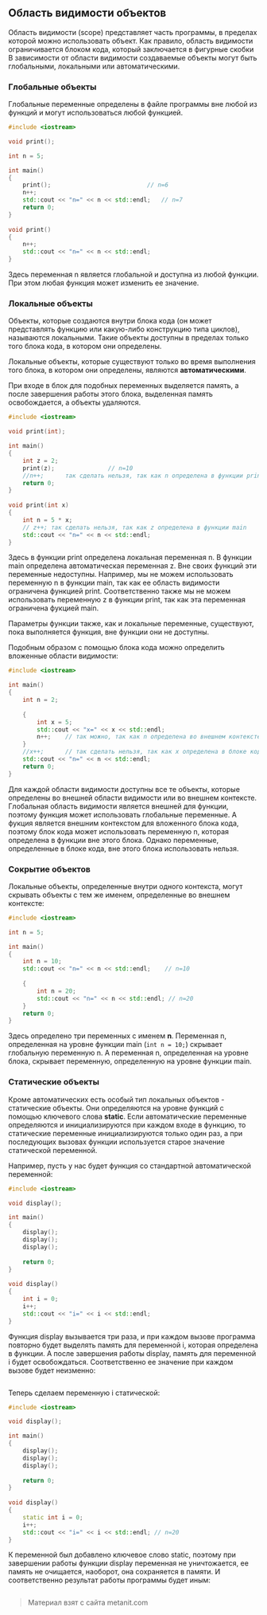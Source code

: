 ## Область видимости объектов

Область видимости (scope) представляет часть программы, в пределах которой можно использовать объект. Как правило, область видимости ограничивается блоком кода, который заключается в фигурные скобки В зависимости от области видимости создаваемые объекты могут быть глобальными, локальными или автоматическими.

### Глобальные объекты

Глобальные переменные определены в файле программы вне любой из функций и могут использоваться любой функцией.

```cpp
#include <iostream>

void print();

int n = 5;

int main()
{
    print();                           // n=6
    n++;
    std::cout << "n=" << n << std::endl;   // n=7
    return 0;
}
 
void print()
{
    n++;
    std::cout << "n=" << n << std::endl;
}
```

Здесь переменная n является глобальной и доступна из любой функции. При этом любая функция может изменить ее значение.

### Локальные объекты

Объекты, которые создаются внутри блока кода (он может представлять функцию или какую-либо конструкцию типа циклов), называются локальными. Такие объекты доступны в пределах только того блока кода, в котором они определены.

Локальные объекты, которые существуют только во время выполнения того блока, в котором они определены, являются **автоматическими**.

При входе в блок для подобных переменных выделяется память, а после завершения работы этого блока, выделенная память освобождается, а объекты удаляются.

```cpp
#include <iostream>

void print(int);

int main()
{
    int z = 2;
    print(z);               // n=10
    //n++;      так сделать нельзя, так как n определена в функции print
    return 0;
}
 
void print(int x)
{
    int n = 5 * x;
    // z++; так сделать нельзя, так как z определена в функции main
    std::cout << "n=" << n << std::endl;
}
```

Здесь в функции print определена локальная переменная n. В функции main определена автоматическая переменная z. Вне своих функций эти переменные недоступны. Например, мы не можем использовать переменную n в функции main, так как ее область видимости ограничена функцией print. Соответственно также мы не можем использовать переменную z в функции print, так как эта переменная ограничена фукцией main.

Параметры функции также, как и локальные переменные, существуют, пока выполняется функция, вне функции они не доступны.

Подобным образом с помощью блока кода можно определить вложенные области видимости:

```cpp
#include <iostream>

int main()
{
    int n = 2;
    
    {
        int x = 5;
        std::cout << "x=" << x << std::endl;
        n++;    // так можно, так как n определена во внешнем контексте
    }
    //x++;      // так сделать нельзя, так как x определена в блоке кода
    std::cout << "n=" << n << std::endl;
    return 0;
}
```

Для каждой области видимости доступны все те объекты, которые определены во внешней области видимости или во внешнем контексте. Глобальная область видимости является внешней для функции, поэтому функция может использовать глобальные переменные. А фукция является внешним контекстом для вложенного блока кода, поэтому блок кода может использовать переменную n, которая определена в функции вне этого блока. Однако переменные, определенные в блоке кода, вне этого блока использовать нельзя.

### Сокрытие объектов

Локальные объекты, определенные внутри одного контекста, могут скрывать объекты с тем же именем, определенные во внешнем контексте:

```cpp
#include <iostream>

int n = 5;

int main()
{
    int n = 10;
    std::cout << "n=" << n << std::endl;    // n=10
    
    {
        int n = 20;
        std::cout << "n=" << n << std::endl; // n=20
    }
    return 0;
}
```

Здесь определено три переменных с именем **n**. Переменная n, определенная на уровне функции main (`int n = 10;`) скрывает глобальную переменную n. А переменная n, определенная на уровне блока, скрывает переменную, определенную на уровне функции main.

### Статические объекты

Кроме автоматических есть особый тип локальных объектов - статические объекты. Они определяются на уровне функций с помощью ключевого слова **static**. Если автоматические переменные определяются и инициализируются при каждом входе в функцию, то статические переменные инициализируются только один раз, а при последующих вызовах функции используется старое значение статической переменной.

Например, пусть у нас будет функция со стандартной автоматической переменной:

```cpp
#include <iostream>

void display();

int main()
{
    display();
    display();
    display();
    
    return 0;
}
 
void display()
{
    int i = 0;
    i++;
    std::cout << "i=" << i << std::endl;
}
```

Функция display вызывается три раза, и при каждом вызове программа повторно будет выделять память для переменной i, которая определена в функции. А после завершения работы display, память для переменной i будет освобождаться. Соответственно ее значение при каждом вызове будет неизменно:

```

```

Теперь сделаем переменную i статической:

```cpp
#include <iostream>

void display();

int main()
{
    display();
    display();
    display();
    
    return 0;
}
 
void display()
{
    static int i = 0;
    i++;
    std::cout << "i=" << i << std::endl; // n=20
}
```

К переменной был добавлено ключевое слово static, поэтому при завершении работы функции display переменная не уничтожается, ее память не очищается, наоборот, она сохраняется в памяти. И соответственно результат работы программы будет иным:

```

```


> Материал взят с сайта metanit.com